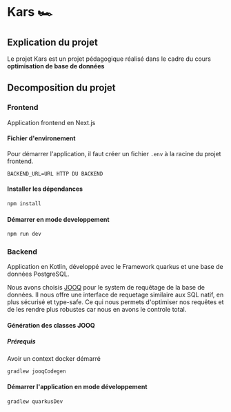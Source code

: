 # Kars 🏎️

## Explication du projet

Le projet Kars est un projet pédagogique réalisé dans le cadre du cours **optimisation de base de données**

## Decomposition du projet

### Frontend

Application frontend en Next.js

#### Fichier d'environement

Pour démarrer l'application, il faut créer un fichier `.env` à la racine du projet frontend.

```
BACKEND_URL=URL HTTP DU BACKEND
```

#### Installer les dépendances

```bash
npm install
```

#### Démarrer en mode developpement

```bash
npm run dev
```

### Backend

Application en Kotlin, développé avec le Framework quarkus et une base de données PostgreSQL.

Nous avons choisis [JOOQ](https://www.jooq.org) pour le system de requêtage de la base de données.
Il nous offre une interface de requetage similaire aux SQL natif, en plus sécurisé et type-safe.
Ce qui nous permets d'optimiser nos requêtes et de les rendre plus robustes car nous en avons le controle total.

#### Génération des classes JOOQ

##### Prérequis

Avoir un context docker démarré

```bash
gradlew jooqCodegen
```

#### Démarrer l'application en mode développement

```bash
gradlew quarkusDev
```